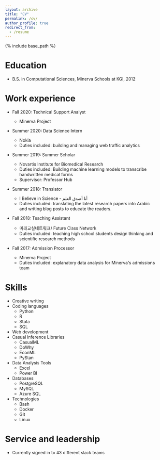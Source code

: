 ```yaml
---
layout: archive
title: "CV"
permalink: /cv/
author_profile: true
redirect_from:
  - /resume
---
```


{% include base_path %}

Education
======
* B.S. in Computational Sciences, Minerva Schools at KGI, 2012
  
Work experience
======
* Fall 2020: Technical Support Analyst
  * Minerva Project

* Summer 2020: Data Science Intern
  * Nokia 
  * Duties included: building and managing web traffic analytics
* Summer 2019: Summer Scholar
  * Novartis Institute for Biomedical Research
  * Duties included: Building machine learning models to transcribe handwritten medical forms
  * Supervisor: Professor Hub
  
* Summer 2018: Translator 
  * I Believe in Science - أنا أصدق العلم
  * Duties included: translating the latest research papers into Arabic and writing blog posts to educate the readers. 

* Fall 2018: Teaching Assistant 
  * 미래교실네트워크/ Future Class Network
  * Duties included: teaching high school students design thinking and scientific research methods
  
* Fall 2017: Admission Processor  
  * Minerva Project
  * Duties included: explanatory data analysis for Minerva's admissions team
  
Skills
======
* Creative writing
* Coding languages 
  * Python
  * R
  * Stata
  * SQL
* Web development
* Casual Inference Libraries
  * CasualML
  * DoWhy
  * EconML
  * PyStan
* Data Analysis Tools
  * Excel
  * Power BI 
* Databases
  * PostgreSQL
  * MySQL
  * Azure SQL
* Technologies
  * Bash
  * Docker
  * Git
  * Linux
<!---

Publications
======
  <ul>{% for post in site.publications %}
    {% include archive-single-cv.html %}
  {% endfor %}</ul>
  
Talks
======
  <ul>{% for post in site.talks %}
    {% include archive-single-talk-cv.html %}
  {% endfor %}</ul>
  
Teaching
======
  <ul>{% for post in site.teaching %}
    {% include archive-single-cv.html %}
  {% endfor %}</ul>
-->

Service and leadership
======
* Currently signed in to 43 different slack teams
